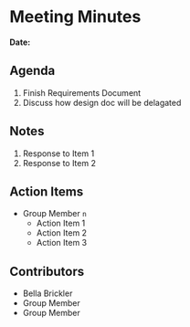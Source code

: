 # Meeting Minutes
**Date:**

## Agenda
1. Finish Requirements Document
2. Discuss how design doc will be delagated

## Notes
1. Response to Item 1
2. Response to Item 2

## Action Items
* Group Member `n`
    * Action Item 1
    * Action Item 2
    * Action Item 3

## Contributors
* Bella Brickler
* Group Member
* Group Member